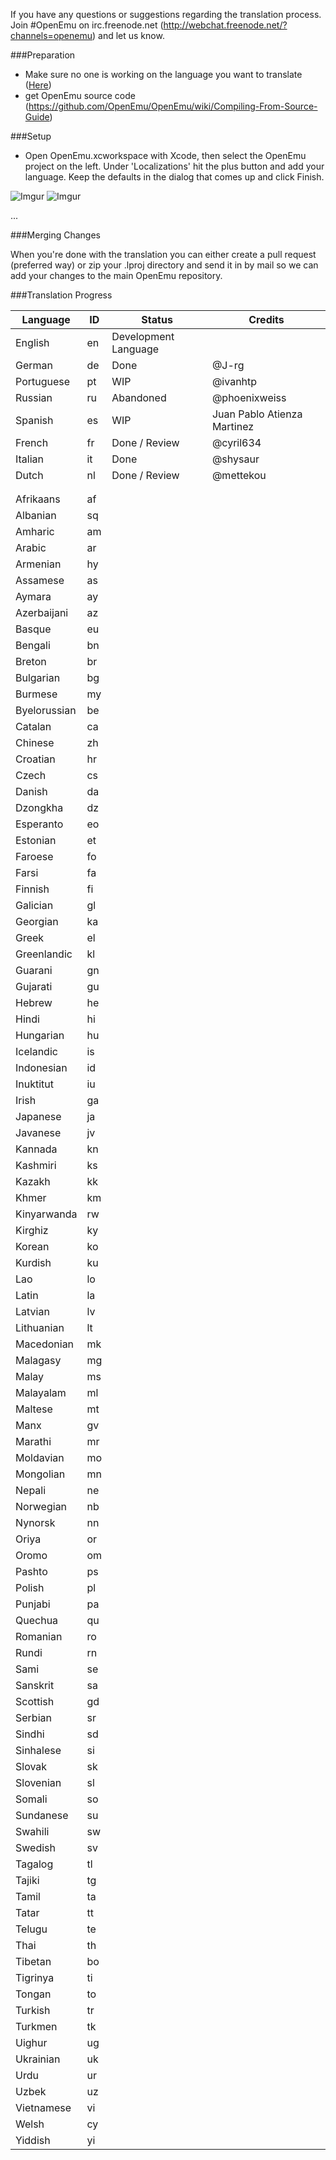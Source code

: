 If you have any questions or suggestions regarding the translation process. Join #OpenEmu on irc.freenode.net (http://webchat.freenode.net/?channels=openemu) and let us know.

###Preparation
* Make sure no one is working on the language you want to translate ([Here](#translation-progress))
* get OpenEmu source code (https://github.com/OpenEmu/OpenEmu/wiki/Compiling-From-Source-Guide)

###Setup

* Open OpenEmu.xcworkspace with Xcode, then select the OpenEmu project on the left. Under 'Localizations' hit the plus button and add your language. Keep the defaults in the dialog that comes up and click Finish.

![Imgur](http://i.imgur.com/Tx5Fvu9.png?1)
![Imgur](http://i.imgur.com/2142ODt.png) 


...

###Merging Changes

When you're done with the translation you can either create a pull request (preferred way) or zip your .lproj directory and send it in by mail so we can add your changes to the main OpenEmu repository.

###Translation Progress

Language   | ID | Status                | Credits
-----------|----|-----------------------|------------- 
English    | en | Development Language  | 
German     | de | Done                  | @J-rg
Portuguese | pt | WIP                   | @ivanhtp
Russian    | ru | Abandoned             | @phoenixweiss
Spanish    | es | WIP                   | Juan Pablo Atienza Martinez
French     | fr | Done / Review         | @cyril634
Italian    | it | Done                  | @shysaur
Dutch      | nl | Done / Review         | @mettekou
| | |
| | |
Afrikaans   | af |     |
Albanian    | sq |     |
Amharic     | am |     |
Arabic      | ar |     |
Armenian    | hy |     |
Assamese    | as |     |
Aymara      | ay |     |
Azerbaijani | az |     |
Basque      | eu |     |
Bengali     | bn |     |
Breton      | br |     |
Bulgarian   | bg |     |
Burmese     | my |     |
Byelorussian | be |    |
Catalan   | ca |       |
Chinese   | zh |       |
Croatian | hr |        |
Czech | cs |           |
Danish | da |          |
Dzongkha | dz |        |
Esperanto | eo |       |
Estonian | et |        |
Faroese | fo |         |
Farsi | fa |           |
Finnish | fi |         |
Galician | gl |        |
Georgian | ka |        |
Greek | el |           |
Greenlandic | kl |     |
Guarani | gn |         |
Gujarati | gu |        |
Hebrew | he |          |
Hindi | hi |           |
Hungarian | hu |       |
Icelandic | is |       |
Indonesian | id |      |
Inuktitut | iu |       |
Irish | ga |           |
Japanese | ja |        |
Javanese | jv |        |
Kannada | kn |         |
Kashmiri | ks |        |
Kazakh | kk |          |
Khmer | km |           |
Kinyarwanda | rw |     |
Kirghiz | ky |         |
Korean | ko |          |
Kurdish | ku |         |
Lao | lo |             |
Latin | la |           |
Latvian | lv |         |
Lithuanian | lt |      |
Macedonian | mk |      |
Malagasy | mg |        |
Malay | ms |           |
Malayalam | ml |       |
Maltese | mt |         |
Manx | gv |            |
Marathi | mr |         |
Moldavian | mo |       |
Mongolian | mn |       |
Nepali | ne |          |
Norwegian | nb |       |
Nynorsk | nn |         |
Oriya | or |           |
Oromo | om |           |
Pashto | ps |          |
Polish | pl |          |
Punjabi | pa |         |
Quechua | qu |         |
Romanian | ro |        |
Rundi | rn |           |
Sami | se |            |
Sanskrit | sa |        |
Scottish | gd |        |
Serbian | sr |         |
Sindhi | sd |          |
Sinhalese | si |       |
Slovak | sk |          |
Slovenian | sl |       |
Somali | so |          |
Sundanese | su |       |
Swahili | sw |         |
Swedish | sv |         |
Tagalog | tl |         |
Tajiki | tg |          |
Tamil | ta |           |
Tatar | tt |           |
Telugu | te |          |
Thai | th |            |
Tibetan | bo |         |
Tigrinya | ti |        |
Tongan | to |          |
Turkish | tr |         |
Turkmen | tk |         |
Uighur | ug |          |
Ukrainian | uk |       |
Urdu | ur |            |
Uzbek | uz |           |
Vietnamese | vi |      |
Welsh | cy |           |
Yiddish | yi |         |